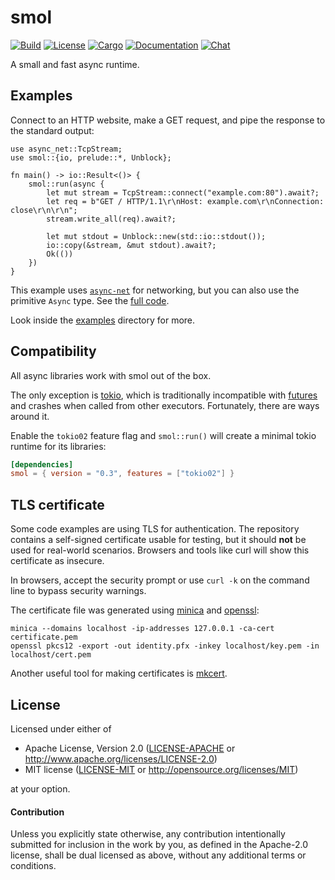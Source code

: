 # smol

[![Build](https://github.com/stjepang/smol/workflows/Build%20and%20test/badge.svg)](
https://github.com/stjepang/smol/actions)
[![License](https://img.shields.io/badge/license-MIT%2FApache--2.0-blue.svg)](
https://github.com/stjepang/smol)
[![Cargo](https://img.shields.io/crates/v/smol.svg)](
https://crates.io/crates/smol)
[![Documentation](https://docs.rs/smol/badge.svg)](
https://docs.rs/smol)
[![Chat](https://img.shields.io/discord/701824908866617385.svg?logo=discord)](
https://discord.gg/x6m5Vvt)

A small and fast async runtime.

## Examples

Connect to an HTTP website, make a GET request, and pipe the response to the standard output:

```rust,no_run
use async_net::TcpStream;
use smol::{io, prelude::*, Unblock};

fn main() -> io::Result<()> {
    smol::run(async {
        let mut stream = TcpStream::connect("example.com:80").await?;
        let req = b"GET / HTTP/1.1\r\nHost: example.com\r\nConnection: close\r\n\r\n";
        stream.write_all(req).await?;

        let mut stdout = Unblock::new(std::io::stdout());
        io::copy(&stream, &mut stdout).await?;
        Ok(())
    })
}
```

This example uses [`async-net`] for networking, but you can also use the primitive `Async`
type. See the [full code][get-request].

Look inside the [examples] directory for more.

[`async-net`]: https://docs.rs/async-net
[examples]: https://github.com/stjepang/smol/tree/master/examples
[get-request]: https://github.com/stjepang/smol/blob/master/examples/get-request.rs

## Compatibility

All async libraries work with smol out of the box.

The only exception is [tokio], which is traditionally incompatible with [futures] and crashes
when called from other executors. Fortunately, there are ways around it.

Enable the `tokio02` feature flag and `smol::run()` will create a minimal
tokio runtime for its libraries:

```toml
[dependencies]
smol = { version = "0.3", features = ["tokio02"] }
```

[tokio]: https://docs.rs/tokio
[futures]: https://docs.rs/futures

## TLS certificate

Some code examples are using TLS for authentication. The repository
contains a self-signed certificate usable for testing, but it should **not**
be used for real-world scenarios. Browsers and tools like curl will
show this certificate as insecure.

In browsers, accept the security prompt or use `curl -k` on the
command line to bypass security warnings.

The certificate file was generated using
[minica](https://github.com/jsha/minica) and
[openssl](https://www.openssl.org/):

```text
minica --domains localhost -ip-addresses 127.0.0.1 -ca-cert certificate.pem
openssl pkcs12 -export -out identity.pfx -inkey localhost/key.pem -in localhost/cert.pem
```

Another useful tool for making certificates is [mkcert].

[mkcert]: https://github.com/FiloSottile/mkcert

## License

Licensed under either of

 * Apache License, Version 2.0 ([LICENSE-APACHE](LICENSE-APACHE) or http://www.apache.org/licenses/LICENSE-2.0)
 * MIT license ([LICENSE-MIT](LICENSE-MIT) or http://opensource.org/licenses/MIT)

at your option.

#### Contribution

Unless you explicitly state otherwise, any contribution intentionally submitted
for inclusion in the work by you, as defined in the Apache-2.0 license, shall be
dual licensed as above, without any additional terms or conditions.

